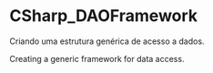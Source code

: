 # CSharp_DAOFramework
Criando uma estrutura genérica de acesso a dados.

Creating a generic framework for data access.
